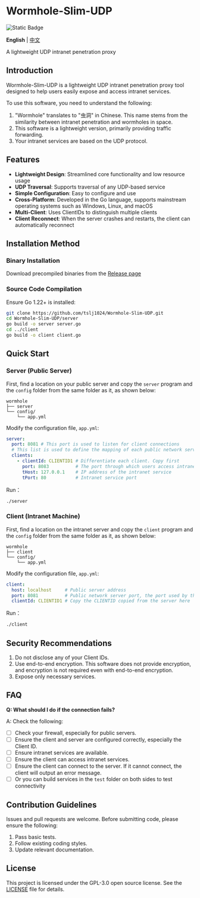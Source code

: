 # Wormhole-Slim-UDP

![Static Badge](https://img.shields.io/badge/license-GPLv3.0-blue)

**English** | [中文](README.zh_CN.md)

A lightweight UDP intranet penetration proxy

## Introduction

Wormhole-Slim-UDP is a lightweight UDP intranet penetration proxy tool designed to help users easily expose and access intranet services.

To use this software, you need to understand the following:

1. "Wormhole" translates to "虫洞" in Chinese. This name stems from the similarity between intranet penetration and wormholes in space.
2. This software is a lightweight version, primarily providing traffic forwarding.
3. Your intranet services are based on the UDP protocol.

## Features

- **Lightweight Design**: Streamlined core functionality and low resource usage
- **UDP Traversal**: Supports traversal of any UDP-based service
- **Simple Configuration**: Easy to configure and use
- **Cross-Platform**: Developed in the Go language, supports mainstream operating systems such as Windows, Linux, and macOS
- **Multi-Client**: Uses ClientIDs to distinguish multiple clients
- **Client Reconnect**: When the server crashes and restarts, the client can automatically reconnect

## Installation Method

### Binary Installation

Download precompiled binaries from the [Release page](https://github.com/tslj1024/Wormhole-Slim-UDP/releases)

### Source Code Compilation

Ensure Go 1.22+ is installed:

```bash
git clone https://github.com/tslj1024/Wormhole-Slim-UDP.git
cd Wormhole-Slim-UDP/server
go build -o server server.go
cd ../client
go build -o client client.go
```

## Quick Start

### Server (Public Server)

First, find a location on your public server and copy the `server` program and the `config` folder from the same folder as it, as shown below:

```
wormhole
├── server
└── config/
    └── app.yml
```

Modify the configuration file, `app.yml`:

```yaml
server:
  port: 8081 # This port is used to listen for client connections
  # This list is used to define the mapping of each public network server port to the intranet service
  clients:
    - clientId: CLIENTID1 # Differentiate each client. Copy first
      port: 8083  		  # The port through which users access intranet services
      tHost: 127.0.0.1 	  # IP address of the intranet service
      tPort: 80			  # Intranet service port
```

Run：

```bash
./server
```

### Client (Intranet Machine)

First, find a location on the intranet server and copy the `client` program and the `config` folder from the same folder as it, as shown below:

```
wormhole
├── client
└── config/
    └── app.yml
```

Modify the configuration file, `app.yml`:

```yaml
client:
  host: localhost     # Public server address
  port: 8081		  # Public network server port, the port used by the public network server to listen for client connections
  clientId: CLIENTID1 # Copy the CLIENTID copied from the server here
```

Run：

```bash
./client
```

## Security Recommendations

1. Do not disclose any of your Client IDs.
2. Use end-to-end encryption. This software does not provide encryption, and encryption is not required even with end-to-end encryption.
3. Expose only necessary services.

## FAQ

**Q: What should I do if the connection fails?**

A: Check the following:

- [ ] Check your firewall, especially for public servers.
- [ ] Ensure the client and server are configured correctly, especially the Client ID.
- [ ] Ensure intranet services are available.
- [ ] Ensure the client can access intranet services.
- [ ] Ensure the client can connect to the server. If it cannot connect, the client will output an error message.
- [ ] Or you can build services in the `test` folder on both sides to test connectivity

## Contribution Guidelines

Issues and pull requests are welcome. Before submitting code, please ensure the following:

1. Pass basic tests.
2. Follow existing coding styles.
3. Update relevant documentation.

## License

This project is licensed under the GPL-3.0 open source license. See the [LICENSE](LICENSE) file for details.

